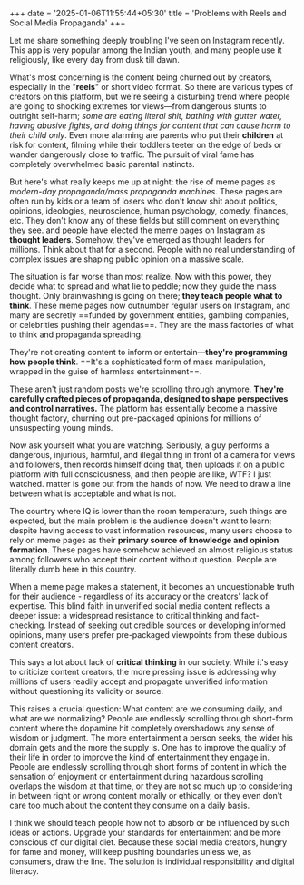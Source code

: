 +++
date = '2025-01-06T11:55:44+05:30'
title = 'Problems with Reels and Social Media Propaganda'
+++

Let me share something deeply troubling I've seen on Instagram recently. This app is very popular among the Indian youth, and many people use it religiously, like every day from dusk till dawn.

What's most concerning is the content being churned out by creators, especially in the "**reels**" or short video format. So there are various types of creators on this platform, but we're seeing a disturbing trend where people are going to shocking extremes for views—from dangerous stunts to outright self-harm; *some are eating literal shit, bathing with gutter water, having abusive fights, and doing things for content that can cause harm to their child only*. Even more alarming are parents who put their **children** at risk for content, filming while their toddlers teeter on the edge of beds or wander dangerously close to traffic. The pursuit of viral fame has completely overwhelmed basic parental instincts.

But here's what really keeps me up at night: the rise of meme pages as *modern-day propaganda/mass propaganda machines*. These pages are often run by kids or a team of losers who don't know shit about politics, opinions, ideologies, neuroscience, human psychology, comedy, finances, etc. They don't know any of these fields but still comment on everything they see. and people have elected the meme pages on Instagram as **thought leaders**. Somehow, they've emerged as thought leaders for millions. Think about that for a second. People with no real understanding of complex issues are shaping public opinion on a massive scale.

The situation is far worse than most realize. Now with this power, they decide what to spread and what lie to peddle; now they guide the mass thought. Only brainwashing is going on there; **they teach people what to think**. These meme pages now outnumber regular users on Instagram, and many are secretly ==funded by government entities, gambling companies, or celebrities pushing their agendas==. They are the mass factories of what to think and propaganda spreading. 

They're not creating content to inform or entertain—**they're programming how people think**. ==It's a sophisticated form of mass manipulation, wrapped in the guise of harmless entertainment==.

These aren't just random posts we're scrolling through anymore. **They're carefully crafted pieces of propaganda, designed to shape perspectives and control narratives.** The platform has essentially become a massive thought factory, churning out pre-packaged opinions for millions of unsuspecting young minds.

Now ask yourself what you are watching. Seriously, a guy performs a dangerous, injurious, harmful, and illegal thing in front of a camera for views and followers, then records himself doing that, then uploads it on a public platform with full consciousness, and then people are like, WTF? I just watched. matter is gone out from the hands of now. We need to draw a line between what is acceptable and what is not. 

The country where IQ is lower than the room temperature, such things are expected, but the main problem is the audience doesn't want to learn; despite having access to vast information resources, many users choose to rely on meme pages as their **primary source of knowledge and opinion formation**. These pages have somehow achieved an almost religious status among followers who accept their content without question. People are literally dumb here in this country. 

When a meme page makes a statement, it becomes an unquestionable truth for their audience - regardless of its accuracy or the creators' lack of expertise. This blind faith in unverified social media content reflects a deeper issue: a widespread resistance to critical thinking and fact-checking. Instead of seeking out credible sources or developing informed opinions, many users prefer pre-packaged viewpoints from these dubious content creators.

This says a lot about lack of **critical thinking** in our society. While it's easy to criticize content creators, the more pressing issue is addressing why millions of users readily accept and propagate unverified information without questioning its validity or source.

This raises a crucial question: What content are we consuming daily, and what are we normalizing? People are endlessly scrolling through short-form content where the dopamine hit completely overshadows any sense of wisdom or judgment. The more entertainment a person seeks, the wider his domain gets and the more the supply is. One has to improve the quality of their life in order to improve the kind of entertainment they engage in. People are endlessly scrolling through short forms of content in which the sensation of enjoyment or entertainment during hazardous scrolling overlaps the wisdom at that time, or they are not so much up to considering in between right or wrong content morally or ethically, or they even don't care too much about the content they consume on a daily basis.

I think we should teach people how not to absorb or be influenced by such ideas or actions. Upgrade your standards for entertainment and be more conscious of our digital diet. Because these social media creators, hungry for fame and money, will keep pushing boundaries unless we, as consumers, draw the line. The solution is individual responsibility and digital literacy.